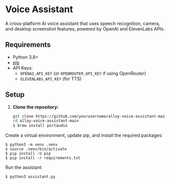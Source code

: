 # Voice Assistant

A cross-platform AI voice assistant that uses speech recognition, camera, and desktop screenshot features, powered by OpenAI and ElevenLabs APIs.

## Requirements
- Python 3.8+
- [pip](https://pip.pypa.io/en/stable/installation/)
- API Keys:
  - `OPENAI_API_KEY` (or `OPENROUTER_API_KEY` if using OpenRouter)
  - `ELEVENLABS_API_KEY` (for TTS)

## Setup
1. **Clone the repository:**
   ```bash
   git clone https://github.com/yourusername/alloy-voice-assistant-main.git
   cd alloy-voice-assistant-main
   $ brew install portaudio
   ```

Create a virtual environment, update pip, and install the required packages:

```
$ python3 -m venv .venv
$ source .venv/bin/activate
$ pip install -U pip
$ pip install -r requirements.txt
```

Run the assistant:

```
$ python3 assistant.py
```
